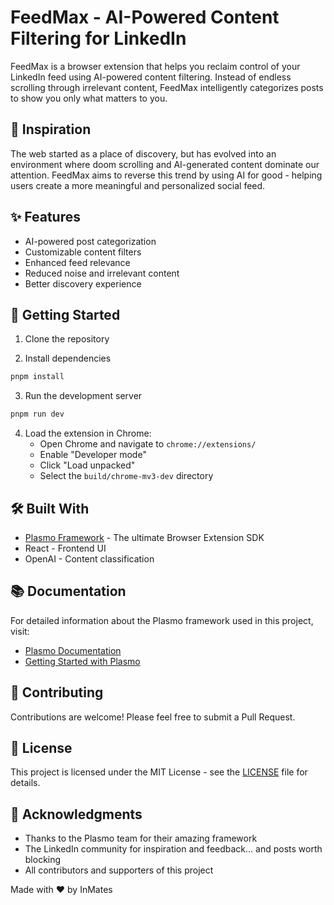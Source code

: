 # FeedMax - AI-Powered Content Filtering for LinkedIn

FeedMax is a browser extension that helps you reclaim control of your LinkedIn feed using AI-powered content filtering. Instead of endless scrolling through irrelevant content, FeedMax intelligently categorizes posts to show you only what matters to you.

## 🌟 Inspiration

The web started as a place of discovery, but has evolved into an environment where doom scrolling and AI-generated content dominate our attention. FeedMax aims to reverse this trend by using AI for good - helping users create a more meaningful and personalized social feed.

## ✨ Features

- AI-powered post categorization
- Customizable content filters
- Enhanced feed relevance
- Reduced noise and irrelevant content
- Better discovery experience

## 🚀 Getting Started

1. Clone the repository

2. Install dependencies

```bash
pnpm install
```

3. Run the development server

```bash
pnpm run dev
```

4. Load the extension in Chrome:
   - Open Chrome and navigate to `chrome://extensions/`
   - Enable "Developer mode"
   - Click "Load unpacked"
   - Select the `build/chrome-mv3-dev` directory

## 🛠️ Built With

- [Plasmo Framework](https://docs.plasmo.com/) - The ultimate Browser Extension SDK
- React - Frontend UI
- OpenAI - Content classification

## 📚 Documentation

For detailed information about the Plasmo framework used in this project, visit:

- [Plasmo Documentation](https://docs.plasmo.com/)
- [Getting Started with Plasmo](https://docs.plasmo.com/framework)

## 🤝 Contributing

Contributions are welcome! Please feel free to submit a Pull Request.

## 📝 License

This project is licensed under the MIT License - see the [LICENSE](LICENSE) file for details.

## 🙏 Acknowledgments

- Thanks to the Plasmo team for their amazing framework
- The LinkedIn community for inspiration and feedback... and posts worth blocking
- All contributors and supporters of this project

Made with ❤️ by InMates
